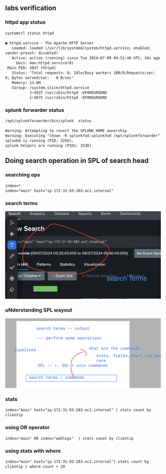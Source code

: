 ## labs verification 

### httpd app status 

```
systemctl status httpd

● httpd.service - The Apache HTTP Server
   Loaded: loaded (/usr/lib/systemd/system/httpd.service; enabled; vendor preset: disabled)
   Active: active (running) since Tue 2024-07-09 04:52:40 UTC; 34s ago
     Docs: man:httpd.service(8)
 Main PID: 3037 (httpd)
   Status: "Total requests: 0; Idle/Busy workers 100/0;Requests/sec: 0; Bytes served/sec:   0 B/sec"
   Memory: 13.6M
   CGroup: /system.slice/httpd.service
           ├─3037 /usr/sbin/httpd -DFOREGROUND
           ├─3075 /usr/sbin/httpd -DFOREGROUND
```

### splunk forwarder status 

```
/opt/splunkforwarder/bin/splunk  status

Warning: Attempting to revert the SPLUNK_HOME ownership
Warning: Executing "chown -R splunkfwd:splunkfwd /opt/splunkforwarder"
splunkd is running (PID: 3256).
splunk helpers are running (PIDs: 3338).
```

## Doing search operation in SPL of search head 

### searching ops 

```
index=*
index="main" host="ip-172-31-93-203.ec2.internal"

```

### search terms 

<img src="st.png">


### uNderstanding SPL wayout 

<img src="splway.png">

### stats

```
index="main" host="ip-172-31-93-203.ec2.internal" | stats count by clientip
```
### using OR operator 

```
index="main" OR index="weblogs"  | stats count by clientip
```

### using stats with where 

```
index="main" host="ip-172-31-93-203.ec2.internal"| stats count by clientip | where count > 20
```

